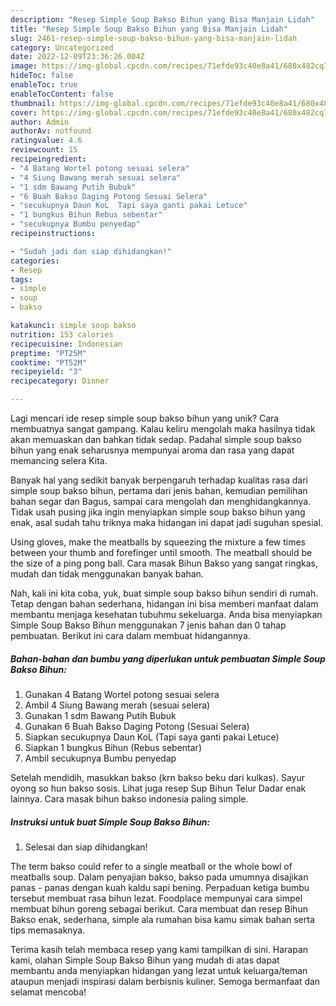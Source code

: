 ```yaml
---
description: "Resep Simple Soup Bakso Bihun yang Bisa Manjain Lidah"
title: "Resep Simple Soup Bakso Bihun yang Bisa Manjain Lidah"
slug: 2461-resep-simple-soup-bakso-bihun-yang-bisa-manjain-lidah
category: Uncategorized
date: 2022-12-09T23:36:26.004Z
image: https://img-global.cpcdn.com/recipes/71efde93c40e8a41/680x482cq70/simple-soup-bakso-bihun-foto-resep-utama.jpg
hideToc: false
enableToc: true
enableTocContent: false
thumbnail: https://img-global.cpcdn.com/recipes/71efde93c40e8a41/680x482cq70/simple-soup-bakso-bihun-foto-resep-utama.jpg
cover: https://img-global.cpcdn.com/recipes/71efde93c40e8a41/680x482cq70/simple-soup-bakso-bihun-foto-resep-utama.jpg
author: Admin
authorAv: notfound
ratingvalue: 4.6
reviewcount: 15
recipeingredient:
- "4 Batang Wortel potong sesuai selera"
- "4 Siung Bawang merah sesuai selera"
- "1 sdm Bawang Putih Bubuk"
- "6 Buah Bakso Daging Potong Sesuai Selera"
- "secukupnya Daun KoL  Tapi saya ganti pakai Letuce"
- "1 bungkus Bihun Rebus sebentar"
- "secukupnya Bumbu penyedap"
recipeinstructions:

- "Sudah jadi dan siap dihidangkan!"
categories:
- Resep
tags:
- simple
- soup
- bakso

katakunci: simple soup bakso 
nutrition: 153 calories
recipecuisine: Indonesian
preptime: "PT25M"
cooktime: "PT52M"
recipeyield: "3"
recipecategory: Dinner

---
```





Lagi mencari ide resep simple soup bakso bihun yang unik? Cara membuatnya sangat gampang. Kalau keliru mengolah maka hasilnya tidak akan memuaskan dan bahkan tidak sedap. Padahal simple soup bakso bihun yang enak seharusnya mempunyai aroma dan rasa yang dapat memancing selera Kita.





Banyak hal yang sedikit banyak berpengaruh terhadap kualitas rasa dari simple soup bakso bihun, pertama dari jenis bahan, kemudian pemilihan bahan segar dan Bagus, sampai cara mengolah dan menghidangkannya. Tidak usah pusing jika ingin menyiapkan simple soup bakso bihun yang enak,      asal sudah tahu triknya maka hidangan ini dapat jadi suguhan spesial.














Using gloves, make the meatballs by squeezing the mixture a few times between your thumb and forefinger until smooth. The meatball should be the size of a ping pong ball. Cara masak Bihun Bakso yang sangat ringkas, mudah dan tidak menggunakan banyak bahan.






Nah, kali ini kita coba, yuk, buat simple soup bakso bihun sendiri di rumah. Tetap dengan bahan sederhana, hidangan ini bisa memberi manfaat dalam membantu menjaga kesehatan tubuhmu sekeluarga. Anda bisa menyiapkan Simple Soup Bakso Bihun menggunakan 7 jenis bahan dan 0 tahap pembuatan. Berikut ini cara dalam membuat hidangannya.

<!--inarticleads1-->

##### Bahan-bahan dan bumbu yang diperlukan untuk pembuatan Simple Soup Bakso Bihun:

1. Gunakan 4 Batang Wortel potong sesuai selera
1. Ambil 4 Siung Bawang merah (sesuai selera)
1. Gunakan 1 sdm Bawang Putih Bubuk
1. Gunakan 6 Buah Bakso Daging Potong (Sesuai Selera)
1. Siapkan secukupnya Daun KoL  (Tapi saya ganti pakai Letuce)
1. Siapkan 1 bungkus Bihun (Rebus sebentar)
1. Ambil secukupnya Bumbu penyedap


Setelah mendidih, masukkan bakso (krn bakso beku dari kulkas). Sayur oyong so hun bakso sosis. Lihat juga resep Sup Bihun Telur Dadar enak lainnya. Cara masak bihun bakso indonesia paling simple. 

<!--inarticleads2-->

##### Instruksi untuk buat Simple Soup Bakso Bihun:


1. Selesai dan siap dihidangkan!

The term bakso could refer to a single meatball or the whole bowl of meatballs soup. Dalam penyajian bakso, bakso pada umumnya disajikan panas - panas dengan kuah kaldu sapi bening. Perpaduan ketiga bumbu tersebut membuat rasa bihun lezat. Foodplace mempunyai cara simpel membuat bihun goreng sebagai berikut. Cara membuat dan resep Bihun Bakso enak, sederhana, simple ala rumahan bisa kamu simak bahan serta tips memasaknya. 

Terima kasih telah membaca resep yang kami tampilkan di sini. Harapan kami, olahan Simple Soup Bakso Bihun yang mudah di atas dapat membantu anda menyiapkan hidangan yang lezat untuk keluarga/teman ataupun menjadi inspirasi dalam berbisnis kuliner. Semoga bermanfaat dan selamat mencoba!
